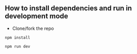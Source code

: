 ## How to install dependencies and run in development mode
- Clone/fork the repo

`npm install`

`npm run dev`
